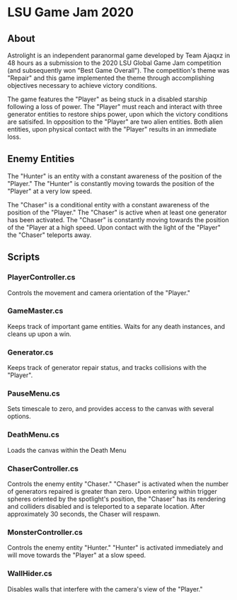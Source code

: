 # LSU Game Jam 2020

## About
Astrolight is an independent paranormal game developed by Team Ajaqxz in 48 hours as a submission to the 2020 LSU Global Game Jam competition (and subsequently won "Best Game Overall"). The competition's theme was "Repair" and this game implemented the theme through accomplishing objectives necessary to achieve victory conditions.

The game features the "Player" as being stuck in a disabled starship following a loss of power. The "Player" must reach and interact with three generator entities to restore ships power, upon which the victory conditions are satisifed. In opposition to the "Player" are two alien entities. Both alien entities, upon physical contact with the "Player" results in an immediate loss.

## Enemy Entities

The "Hunter" is an entity with a constant awareness of the position of the "Player." The "Hunter" is constantly moving towards the position of the "Player" at a very low speed.

The "Chaser" is a conditional entity with a constant awareness of the position of the "Player." The "Chaser" is active when at least one generator has been activated.  The "Chaser" is constantly moving towards the position of the "Player at a high speed. Upon contact with the light of the "Player" the "Chaser" teleports away.


## Scripts

### PlayerController.cs

Controls the movement and camera orientation of the "Player."

### GameMaster.cs

Keeps track of important game entities. Waits for any death instances, and cleans up upon a win.

### Generator.cs

Keeps track of generator repair status, and tracks collisions with the "Player".

### PauseMenu.cs

Sets timescale to zero, and provides access to the canvas with several options.

### DeathMenu.cs

Loads the canvas within the Death Menu

### ChaserController.cs

Controls the enemy entity "Chaser." "Chaser" is activated when the number of generators repaired is greater than zero. Upon entering within trigger spheres oriented by the spotlight's position, the "Chaser" has its rendering and colliders disabled and is teleported to a separate location. After approximately 30 seconds, the Chaser will respawn.

### MonsterController.cs

Controls the enemy entity "Hunter." "Hunter" is activated immediately and will move towards the "Player" at a slow speed.

### WallHider.cs

Disables walls that interfere with the camera's view of the "Player."
